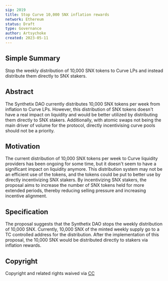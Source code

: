 ```yaml
---
sip: 2019
title: Stop Curve 10,000 SNX inflation rewards
network: Ethereum
status: Draft
type: Governance
author: Artsychoke
created: 2023-05-11
---
```


## Simple Summary
Stop the weekly distribution of 10,000 SNX tokens to Curve LPs and instead distribute them directly to SNX stakers. 

## Abstract
The Synthetix DAO currently distributes 10,000 SNX tokens per week from inflation to Curve LPs. However, this distribution of SNX tokens doesn't have a real impact on liquidity and would be better utilized by distributing them directly to SNX stakers. Additionally, with atomic swaps not being the main driver of volume for the protocol, directly incentivising curve pools should not be a priority. 

## Motivation
The current distribution of 10,000 SNX tokens per week to Curve liquidity providers has been ongoing for some time, but it doesn't seem to have a significant impact on liquidity anymore. This distribution system may not be an efficient use of the tokens, and the tokens could be put to better use by directly incentivizing SNX stakers. By incentivizing SNX stakers, the proposal aims to increase the number of SNX tokens held for more extended periods, thereby reducing selling pressure and increasing incentive alignment.

## Specification
The proposal suggests that the Synthetix DAO stops the weekly distribution of 10,000 SNX. Currently, 10,000 SNX of the minted weekly supply go to a TC controlled address for the distribution. After the implementation of this proposal, the 10,000 SNX would be distributed directly to stakers via inflation rewards. 

## Copyright
Copyright and related rights waived via [CC](https://creativecommons.org/publicdomain/zero/1.0/)

